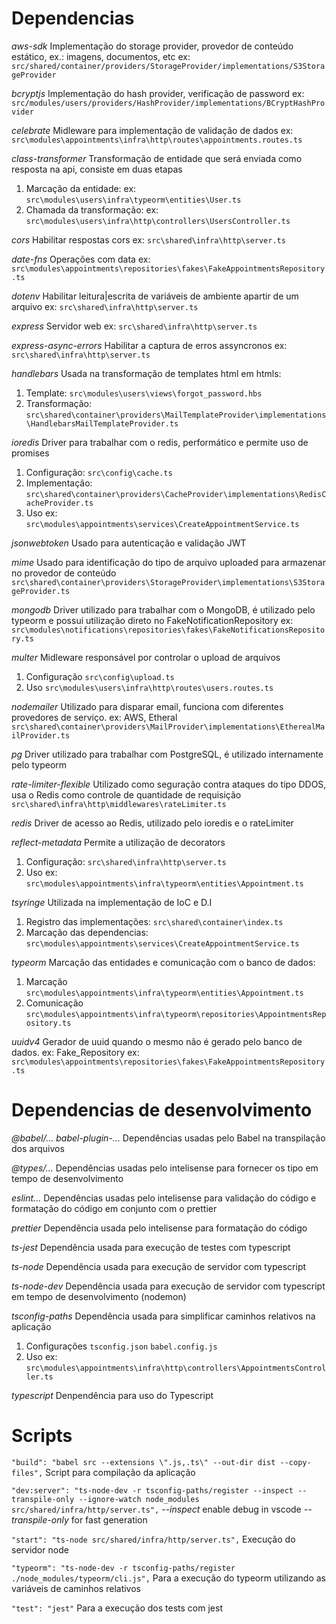 # Dependencias
*aws-sdk* 
  Implementação do storage provider, provedor de conteúdo estático, ex.: imagens, documentos, etc 
  ex: `src/shared/container/providers/StorageProvider/implementations/S3StorageProvider` 

*bcryptjs*
  Implementação do hash provider, verificação de password
  ex: `src/modules/users/providers/HashProvider/implementations/BCryptHashProvider`

*celebrate*
  Midleware para implementação de validação de dados
  ex: `src\modules\appointments\infra\http\routes\appointments.routes.ts`

*class-transformer*
  Transformação de entidade que será enviada como resposta na api, consiste em duas etapas
  1) Marcação da entidade:
  ex: `src\modules\users\infra\typeorm\entities\User.ts`
  2) Chamada da transformação:
  ex: `src\modules\users\infra\http\controllers\UsersController.ts`

*cors*
  Habilitar respostas cors
  ex: `src\shared\infra\http\server.ts`

*date-fns*
  Operações com data
  ex: `src\modules\appointments\repositories\fakes\FakeAppointmentsRepository.ts`

*dotenv*
  Habilitar leitura|escrita de variáveis de ambiente apartir de um arquivo
  ex: `src\shared\infra\http\server.ts`

*express*
  Servidor web
  ex: `src\shared\infra\http\server.ts`

*express-async-errors*
  Habilitar a captura de erros assyncronos
  ex: `src\shared\infra\http\server.ts`

*handlebars*
  Usada na transformação de templates html em htmls:
  1) Template: 
  `src\modules\users\views\forgot_password.hbs`
  2) Transformação:
  `src\shared\container\providers\MailTemplateProvider\implementations\HandlebarsMailTemplateProvider.ts` 

*ioredis*
  Driver para trabalhar com o redis, performático e permite uso de promises 
  1) Configuração:
  `src\config\cache.ts`
  2) Implementação:
  `src\shared\container\providers\CacheProvider\implementations\RedisCacheProvider.ts`
  3) Uso
  ex: `src\modules\appointments\services\CreateAppointmentService.ts` 

*jsonwebtoken*
  Usado para autenticação e validação JWT

*mime*
  Usado para identificação do tipo de arquivo uploaded para armazenar no provedor de conteúdo
  `src\shared\container\providers\StorageProvider\implementations\S3StorageProvider.ts`

*mongodb*
  Driver utilizado para trabalhar com o MongoDB, é utilizado pelo typeorm e possui utilização direto no FakeNotificationRepository
  ex: `src\modules\notifications\repositories\fakes\FakeNotificationsRepository.ts`

*multer*
  Midleware responsável por controlar o upload de arquivos
  1) Configuração 
  `src\config\upload.ts`
  2) Uso
  `src\modules\users\infra\http\routes\users.routes.ts`

*nodemailer*
  Utilizado para disparar email, funciona com diferentes provedores de serviço. ex: AWS, Etheral
  `src\shared\container\providers\MailProvider\implementations\EtherealMailProvider.ts`

*pg*
  Driver utilizado para trabalhar com PostgreSQL, é utilizado internamente pelo typeorm

*rate-limiter-flexible*
  Utilizado como seguração contra ataques do tipo DDOS, usa o Redis como controle de quantidade de requisição 
  `src\shared\infra\http\middlewares\rateLimiter.ts`

*redis*
  Driver de acesso ao Redis, utilizado pelo ioredis e o rateLimiter

*reflect-metadata*
  Permite a utilização de decorators
  1) Configuração:
  `src\shared\infra\http\server.ts`
  2) Uso
  ex: `src\modules\appointments\infra\typeorm\entities\Appointment.ts`

*tsyringe*
  Utilizada na implementação de IoC e D.I 
  1) Registro das implementações: 
  `src\shared\container\index.ts`
  2) Marcação das dependencias:
  `src\modules\appointments\services\CreateAppointmentService.ts`

*typeorm*
  Marcação das entidades e comunicação com o banco de dados:
  1) Marcação
  `src\modules\appointments\infra\typeorm\entities\Appointment.ts`
  2) Comunicação
  `src\modules\appointments\infra\typeorm\repositories\AppointmentsRepository.ts`

*uuidv4*
  Gerador de uuid quando o mesmo não é gerado pelo banco de dados. ex: Fake_Repository
  ex: `src\modules\appointments\repositories\fakes\FakeAppointmentsRepository.ts`


# Dependencias de desenvolvimento
*@babel/...*
*babel-plugin-...*
  Dependências usadas pelo Babel na transpilação dos arquivos

*@types/...*
  Dependências usadas pelo intelisense para fornecer os tipo em tempo de desenvolvimento

*eslint...*
  Dependências usadas pelo intelisense para validação do código e formatação do código em conjunto com o prettier

*prettier*
  Dependência usada pelo intelisense para formatação do código

*ts-jest*
  Dependência usada para execução de testes com typescript

*ts-node*
  Dependência usada para execução de servidor com typescript

*ts-node-dev*
  Dependência usada para execução de servidor com typescript em tempo de desenvolvimento (nodemon)

*tsconfig-paths*
  Dependência usada para simplificar caminhos relativos na aplicação
  1) Configurações
  `tsconfig.json`
  `babel.config.js` 
  2) Uso
  ex: `src\modules\appointments\infra\http\controllers\AppointmentsController.ts`

*typescript* 
  Denpendência para uso do Typescript

# Scripts
  `"build": "babel src --extensions \".js,.ts\" --out-dir dist --copy-files",`
  Script para compilação da aplicação

  `"dev:server": "ts-node-dev -r tsconfig-paths/register --inspect --transpile-only --ignore-watch node_modules src/shared/infra/http/server.ts",`
  *--inspect* 
    enable debug in vscode
  *--transpile-only*
    for fast generation

  `"start": "ts-node src/shared/infra/http/server.ts",`
    Execução do servidor node

  `"typeorm": "ts-node-dev -r tsconfig-paths/register ./node_modules/typeorm/cli.js",`
    Para a execução do typeorm utilizando as variáveis de caminhos relativos

  `"test": "jest"`
    Para a execução dos tests com jest
